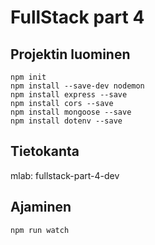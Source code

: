 # FullStack part 4

## Projektin luominen

`npm init`\
`npm install --save-dev nodemon`\
`npm install express --save`\
`npm install cors --save`\
`npm install mongoose --save`\
`npm install dotenv --save`

## Tietokanta

mlab: fullstack-part-4-dev

## Ajaminen

`npm run watch`
